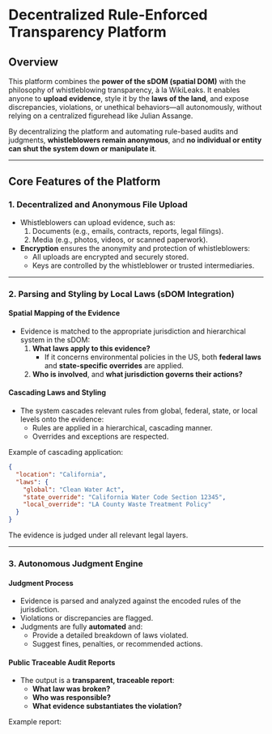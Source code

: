 # Decentralized Rule-Enforced Transparency Platform

## **Overview**

This platform combines the **power of the sDOM (spatial DOM)** with the philosophy of whistleblowing transparency, à la
WikiLeaks. It enables anyone to **upload evidence**, style it by the **laws of the land**, and expose discrepancies,
violations, or unethical behaviors—all autonomously, without relying on a centralized figurehead like Julian Assange.

By decentralizing the platform and automating rule-based audits and judgments, **whistleblowers remain anonymous**, and
**no individual or entity can shut the system down or manipulate it**.

---

## **Core Features of the Platform**

### **1. Decentralized and Anonymous File Upload**

- Whistleblowers can upload evidence, such as:
    1. Documents (e.g., emails, contracts, reports, legal filings).
    2. Media (e.g., photos, videos, or scanned paperwork).
- **Encryption** ensures the anonymity and protection of whistleblowers:
    - All uploads are encrypted and securely stored.
    - Keys are controlled by the whistleblower or trusted intermediaries.

---

### **2. Parsing and Styling by Local Laws (sDOM Integration)**

#### **Spatial Mapping of the Evidence**

- Evidence is matched to the appropriate jurisdiction and hierarchical system in the sDOM:
    1. **What laws apply to this evidence?**
        - If it concerns environmental policies in the US, both **federal laws** and **state-specific overrides** are
          applied.
    2. **Who is involved**, and **what jurisdiction governs their actions?**

#### **Cascading Laws and Styling**

- The system cascades relevant rules from global, federal, state, or local levels onto the evidence:
    - Rules are applied in a hierarchical, cascading manner.
    - Overrides and exceptions are respected.

Example of cascading application:

```json
{
  "location": "California",
  "laws": {
    "global": "Clean Water Act",
    "state_override": "California Water Code Section 12345",
    "local_override": "LA County Waste Treatment Policy"
  }
}
```

The evidence is judged under all relevant legal layers.

---

### **3. Autonomous Judgment Engine**

#### **Judgment Process**

- Evidence is parsed and analyzed against the encoded rules of the jurisdiction.
- Violations or discrepancies are flagged.
- Judgments are fully **automated** and:
    - Provide a detailed breakdown of laws violated.
    - Suggest fines, penalties, or recommended actions.

#### **Public Traceable Audit Reports**

- The output is a **transparent, traceable report**:
    - **What law was broken?**
    - **Who was responsible?**
    - **What evidence substantiates the violation?**

Example report: